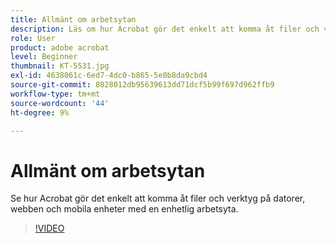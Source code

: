 ```yaml
---
title: Allmänt om arbetsytan
description: Läs om hur Acrobat gör det enkelt att komma åt filer och verktyg på datorer, webben och mobila enheter
role: User
product: adobe acrobat
level: Beginner
thumbnail: KT-5531.jpg
exl-id: 4638061c-6ed7-4dc0-b865-5e0b8da9cbd4
source-git-commit: 8028012db95639613dd71dcf5b99f697d962ffb9
workflow-type: tm+mt
source-wordcount: '44'
ht-degree: 9%

---
```


# Allmänt om arbetsytan

Se hur Acrobat gör det enkelt att komma åt filer och verktyg på datorer, webben och mobila enheter med en enhetlig arbetsyta.

>[!VIDEO](https://video.tv.adobe.com/v/337971?hidetitle=true)
